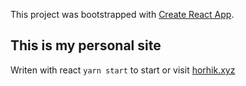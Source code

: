 This project was bootstrapped with [Create React App](https://github.com/facebook/create-react-app).

## This is my personal site
Writen with react
`yarn start` to start
or visit [horhik.xyz](https://horhik.xyz)
